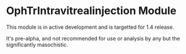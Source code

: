 OphTrIntravitrealinjection Module
=================================

This module is in active development and is targetted for 1.4 release.

It's pre-alpha, and not recommended for use or analysis by any but the significantly masochistic.

